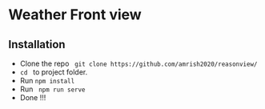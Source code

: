# Weather Front view
## Installation
* Clone the repo ` git clone https://github.com/amrish2020/reasonview/`
* `cd ` to project folder. 
* Run ` npm install ` 
* Run ` npm run serve` 
* Done !!!
